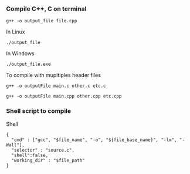 ### Compile C++, C on terminal

```shell
g++ -o output_file file.cpp
```

In Linux

```
./output_file
```

In Windows

```
./output_file.exe
```

To compile with mupltiples header files

``g++ -o outputFile main.c other.c etc.c``

``g++ -o outputFile main.cpp other.cpp etc.cpp``

### Shell script to compile

Shell

```shell
{
  "cmd" : ["gcc", "$file_name", "-o", "${file_base_name}", "-lm", "-Wall"],
  "selector" : "source.c",
  "shell":false,
  "working_dir" : "$file_path"
}
```
